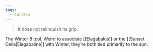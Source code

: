 ```yaml
---
tags:
  - CultSim
---
```

> It does not relinquish its grip.

The Winter 8 tool. Weird to associate [[Elagabalus]] or the [[Sunset Celia|Elagabaline]] with Winter, they're both tied primarily to the sun.